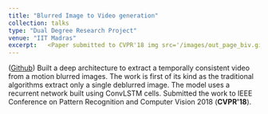```yaml
---
title: "Blurred Image to Video generation"
collection: talks
type: "Dual Degree Research Project"
venue: "IIT Madras"
excerpt:   <Paper submitted to CVPR'18 img src='/images/out_page_biv.gif'>
---
```


([Github](https://github.com/anshulbshah/Blurred-Image-to-Video))
Built a deep architecture to extract a temporally consistent video from a motion blurred images. The work is first of its kind as the traditional algorithms extract only a single deblurred image. The model uses a recurrent network built using ConvLSTM cells. Submitted the work to IEEE Conference on Pattern Recognition and Computer Vision 2018 (**CVPR'18**).
